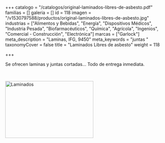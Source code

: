 +++
catalogo = "/catalogos/original-laminados-libres-de-asbesto.pdf"
familias = []
galeria = []
id = 118
imagen = "/v1530797588/productos/original-laminados-libres-de-asbesto.jpg"
industrias = ["Alimentos y Bebidas", "Energía", "Dispositivos Médicos", "Industria Pesada", "Biofarmacéuticos", "Química", "Agrícola", "Ingenios", "Comercial - Construcción", "Electrónica"]
marcas = ["Garlock"]
meta_description = "Laminas, IFG, 9450"
meta_keywords = "juntas "
taxonomyCover = false
title = "Laminados Libres de asbesto"
weight = 118

+++
<p>Se ofrecen laminas y juntas cortadas... Todo de entrega inmediata.</p>
<p> </p>
<p><img src="images/productos/a9b2a1515f4d16504b93bd07527dddfb-GJC.jpg" alt="Laminados" width="279" height="181" /></p>